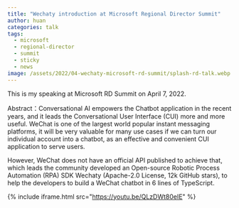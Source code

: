 ```yaml
---
title: "Wechaty introduction at Microsoft Regional Director Summit"
author: huan
categories: talk
tags:
  - microsoft
  - regional-director
  - summit
  - sticky
  - news
image: /assets/2022/04-wechaty-microsoft-rd-summit/splash-rd-talk.webp
---
```


This is my speaking at Microsoft RD Summit on April 7, 2022.

Abstract：Conversational AI empowers the Chatbot application in the recent years, and it leads the Conversational User Interface (CUI) more and more useful. WeChat is one of the largest world popular instant messaging platforms, it will be very valuable for many use cases if we can turn our individual account into a chatbot, as an effective and convenient CUI application to serve users.

However, WeChat does not have an official API published to achieve that, which leads the community developed an Open-source Robotic Process Automation (RPA) SDK Wechaty (Apache-2.0 License, 12k GitHub stars), to help the developers to build a WeChat chatbot in 6 lines of TypeScript.

{% include iframe.html src="https://youtu.be/QLzDWt80eIE" %}
